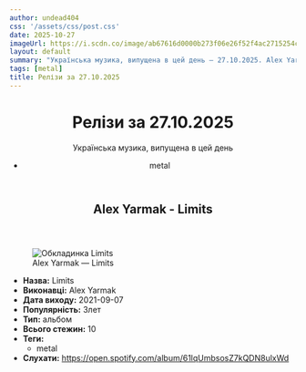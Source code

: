 ```yaml
---
author: undead404
css: '/assets/css/post.css'
date: 2025-10-27
imageUrl: https://i.scdn.co/image/ab67616d0000b273f06e26f52f4ac2715254c696
layout: default
summary: "Українська музика, випущена в цей день – 27.10.2025. Alex Yarmak та інші"
tags: [metal]
title: Релізи за 27.10.2025
---
```


<main class="main-content">
  <header>
    <h1>Релізи за <time datetime="2025-10-27">27.10.2025</time></h1>
    <p class="summary">Українська музика, випущена в цей день</p>
      <ul class="tags">
          <li>metal</li>
      </ul>
  </header>
  <section class="releases">
    <article class="release">
      <header>
        <h2>
          Alex Yarmak - Limits
        </h2>
      </header>
      <figure>
        <img src="https://i.scdn.co/image/ab67616d0000b273f06e26f52f4ac2715254c696" alt="Обкладинка Limits">
        <figcaption>Alex Yarmak — Limits</figcaption>
      </figure>
      <ul>
        <li><strong>Назва:</strong> Limits</li>
        <li><strong>Виконавці:</strong> Alex Yarmak</li>
        <li><strong>Дата виходу:</strong> 2021-09-07</li>
        <li><strong>Популярність:</strong> Злет</li>
        <li><strong>Тип:</strong> альбом</li>
        <li><strong>Всього стежин:</strong> 10</li>
            <li><strong>Теги:</strong>
            <ul class="tags">
                <li class="tag">metal</li>
            </ul>
            </li>
        <li><strong>Слухати:</strong> <a href="https://open.spotify.com/album/61lqUmbsosZ7kQDN8ulxWd" target="_blank">https:&#x2F;&#x2F;open.spotify.com&#x2F;album&#x2F;61lqUmbsosZ7kQDN8ulxWd</a></li>
      </ul>
    </article>
  </section>
</main>